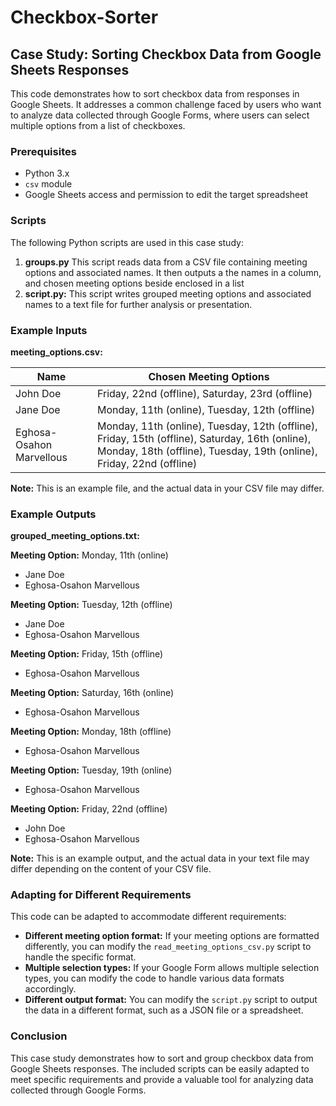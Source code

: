 # Checkbox-Sorter

## Case Study: Sorting Checkbox Data from Google Sheets Responses

This code demonstrates how to sort checkbox data from responses in Google Sheets. It addresses a common challenge faced by users who want to analyze data collected through Google Forms, where users can select multiple options from a list of checkboxes.

### Prerequisites

- Python 3.x
- `csv` module
- Google Sheets access and permission to edit the target spreadsheet

### Scripts

The following Python scripts are used in this case study:

1. **groups.py** This script reads data from a CSV file containing meeting options and associated names. It then outputs a the names in a column, and chosen meeting options beside enclosed in a list
2. **script.py:** This script writes grouped meeting options and associated names to a text file for further analysis or presentation.

### Example Inputs

**meeting_options.csv:**

| Name                     | Chosen Meeting Options                                                                                                                                                  |
| ------------------------ | ----------------------------------------------------------------------------------------------------------------------------------------------------------------------- |
| John Doe                 | Friday, 22nd (offline), Saturday, 23rd (offline)                                                                                                                        |
| Jane Doe                 | Monday, 11th (online), Tuesday, 12th (offline)                                                                                                                          |
| Eghosa-Osahon Marvellous | Monday, 11th (online), Tuesday, 12th (offline), Friday, 15th (offline), Saturday, 16th (online), Monday, 18th (offline), Tuesday, 19th (online), Friday, 22nd (offline) |

**Note:** This is an example file, and the actual data in your CSV file may differ.

### Example Outputs

**grouped_meeting_options.txt:**

**Meeting Option:** Monday, 11th (online)

- Jane Doe
- Eghosa-Osahon Marvellous

**Meeting Option:** Tuesday, 12th (offline)

- Jane Doe
- Eghosa-Osahon Marvellous

**Meeting Option:** Friday, 15th (offline)

- Eghosa-Osahon Marvellous

**Meeting Option:** Saturday, 16th (online)

- Eghosa-Osahon Marvellous

**Meeting Option:** Monday, 18th (offline)

- Eghosa-Osahon Marvellous

**Meeting Option:** Tuesday, 19th (online)

- Eghosa-Osahon Marvellous

**Meeting Option:** Friday, 22nd (offline)

- John Doe
- Eghosa-Osahon Marvellous

**Note:** This is an example output, and the actual data in your text file may differ depending on the content of your CSV file.

### Adapting for Different Requirements

This code can be adapted to accommodate different requirements:

- **Different meeting option format:** If your meeting options are formatted differently, you can modify the `read_meeting_options_csv.py` script to handle the specific format.
- **Multiple selection types:** If your Google Form allows multiple selection types, you can modify the code to handle various data formats accordingly.
- **Different output format:** You can modify the `script.py` script to output the data in a different format, such as a JSON file or a spreadsheet.

### Conclusion

This case study demonstrates how to sort and group checkbox data from Google Sheets responses. The included scripts can be easily adapted to meet specific requirements and provide a valuable tool for analyzing data collected through Google Forms.

